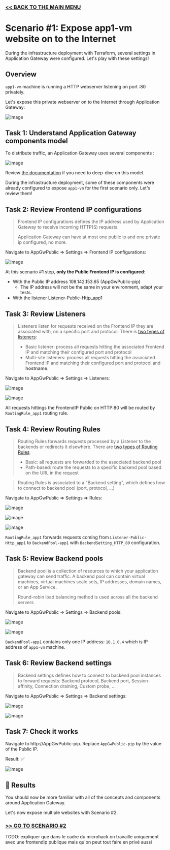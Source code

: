 ### [<< BACK TO THE MAIN MENU](https://github.com/dawlysd/azure-application-gateway-microhack)

# Scenario #1: Expose app1-vm website on to the Internet

During the infrastructure deployment with Terraform, several settings in Application Gateway were configured. Let's play with these settings!

## Overview

`app1-vm` machine is running a HTTP webserver listening on port :80 privately.

Let's expose this private webserver on to the Internet through Application Gateway:

![image](docs/scenario1.gif)

## Task 1: Understand Application Gateway components model

To distribute traffic, an Application Gateway uses several components :

![image](docs/appgw-model.png)

Review [the documentation](https://learn.microsoft.com/en-us/azure/application-gateway/application-gateway-components) if you need to deep-dive on this model.

During the infrastructure deployment, some of these components were already configured to expose `app1-vm` for the first scenario only. Let's review them!

## Task 2: Review Frontend IP configurations

> Frontend IP configurations defines the IP address used by Application Gateway to receive incoming HTTP(S) requests.
>
> Application Gateway can have at most one public ip and one private ip configured, no more.

Navigate to AppGwPublic => Settings => Frontend IP configurations:

![image](docs/scenario1-frontendipconfigurations.png)

At this scenario #1 step, **only the Public Frontend IP is configured**:
* With the Public IP address 108.142.153.65 (AppGwPublic-pip)
  * The IP address will not be the same in your environment, adapt your tests.
* With the listener Listener-Public-Http_app1

## Task 3: Review Listeners

> Listeners listen for requests received on the Frontend IP they are associated with, on a specific port and protocol. There is [two types of listeners](https://learn.microsoft.com/en-us/azure/application-gateway/application-gateway-components#types-of-listeners):
> * Basic listener: process all requests hitting the associated Frontend IP and matching their configured port and protocol
> * Multi-site listeners: process all requests hitting the associated Frontend IP and matching their configured port and protocol and **hostname**.

Navigate to AppGwPublic => Settings => Listeners:

![image](docs/scenario1-listeners-1.png)

![image](docs/scenario1-listeners-2.png)

All requests hittings the FrontendIP Public on HTTP:80 will be routed by `RoutingRule_app1` routing rule.

## Task 4: Review Routing Rules

> Routing Rules forwards requests processed by a Listener to the backends or redirects it elsewhere. There are [two types of Routing Rules](https://learn.microsoft.com/en-us/azure/application-gateway/application-gateway-components#request-routing-rules):
> * Basic: all requests are forwarded to the associated backend pool 
> * Path-based: route the requests to a specific backend pool based on the URL in the request

> Routing Rules is associated to a "Backend setting", which defines how to connect to backend pool (port, protocol, ...)

Navigate to AppGwPublic => Settings => Rules:

![image](docs/scenario1-routingrule-1.png)

![image](docs/scenario1-routingrule-2.png)

![image](docs/scenario1-routingrule-3.png)

`RoutingRule_app1` forwards requests coming from `Listener-Public-Http_app1` to `BackendPool-app1` with `BackendSetting_HTTP_80` configuration.

## Task 5: Review Backend pools

> Backend pool is a collection of resources to which your application gateway can send traffic. A backend pool can contain virtual machines, virtual machines scale sets, IP addresses, domain names, or an App Service.
> 
> Round-robin load balancing method is used across all the backend servers

Navigate to AppGwPublic => Settings => Backend pools:

![image](docs/scenario1-backendpools-1.png)

![image](docs/scenario1-backendpools-2.png)

`BackendPool-app1` contains only one IP address: `10.1.0.4` which is IP address of `app1-vm` machine.

## Task 6: Review Backend settings

> Backend settings defines how to connect to backend pool instances to forward requests: Backend protocol, Backend port, Session-affinity, Connection draining, Custom probe, ...

Navigate to AppGwPublic => Settings => Backend settings:

![image](docs/scenario1-backendsettings-1.png)

![image](docs/scenario1-backendsettings-2.png)

## Task 7: Check it works

Navigate to http://AppGwPublic-pip. Replace `AppGwPublic-pip` by the value of the Public IP.

Result: ✅

![image](docs/scenario1-result.png)

## 🏁 Results

You should now be more familiar with all of the concepts and components around Application Gateway.

Let's now expose multiple websites with Scenario #2.


### [>> GO TO SCENARIO #2](https://github.com/dawlysd/azure-application-gateway-microhack/blob/main/2-scenario.md)


TODO: expliquer que dans le cadre du microhack on travaille uniquement avec une frontendip publique mais qu'on peut tout faire en privé aussi